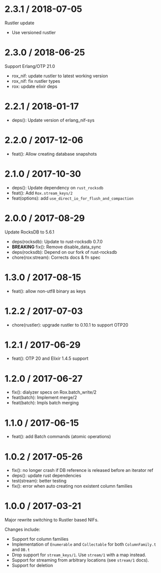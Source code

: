 2.3.1 / 2018-07-05
==================
Rustler update

  * Use versioned rustler

2.3.0 / 2018-06-25
==================

Support Erlang/OTP 21.0

  * rox_nif: update rustler to latest working version
  * rox_nif: fix rustler types
  * rox: update elixir deps

2.2.1 / 2018-01-17
==================

  * deps(): Update version of erlang_nif-sys

2.2.0 / 2017-12-06
==================

  * feat(): Allow creating database snapshots

2.1.0 / 2017-10-30
==================

  * deps(): Update dependency on `rust_rocksdb`
  * feat(): Add `Rox.stream_keys/2`
  * feat(options): add `use_direct_io_for_flush_and_compaction`

2.0.0 / 2017-08-29
==================

Update RocksDB to 5.6.1

  * deps(rocksdb): Update to rust-rocksdb 0.7.0
  * **BREAKING** fix(): Remove disable_data_sync
  * deps(rocksdb): Depend on our fork of rust-rocksdb
  * chore(rox:stream): Corrects docs & fn spec

1.3.0 / 2017-08-15
==================

  * feat(): allow non-utf8 binary as keys

1.2.2 / 2017-07-03
==================

  * chore(rustler): upgrade rustler to 0.10.1 to support OTP20

1.2.1 / 2017-06-29
==================

  * feat(): OTP 20 and Elixir 1.4.5 support

1.2.0 / 2017-06-27
==================

  * fix(): dialyzer specs on Rox.batch_write/2
  * feat(batch): Implement merge/2
  * feat(batch): Impls batch merging

1.1.0 / 2017-06-15
==================

  * feat(): add Batch commands (atomic operations)

1.0.2 / 2017-05-26
==================

  * fix(): no longer crash if DB reference is released before an iterator ref
  * deps(): update rust dependencies
  * test(stream): better testing
  * fix(): error when auto creating non existent column families

1.0.0 / 2017-03-21
==================

Major rewrite switching to Rustler based NIFs.

Changes include:

- Support for column families
- Implementation of `Enumerable` and `Collectable` for both `ColumnFamily.t` and
  `DB.t`
- Drop support for `stream_keys/1`. Use `stream/1` with a map instead.
- Support for streaming from arbitrary locations (see `stream/1` docs).
- Support for deletion
